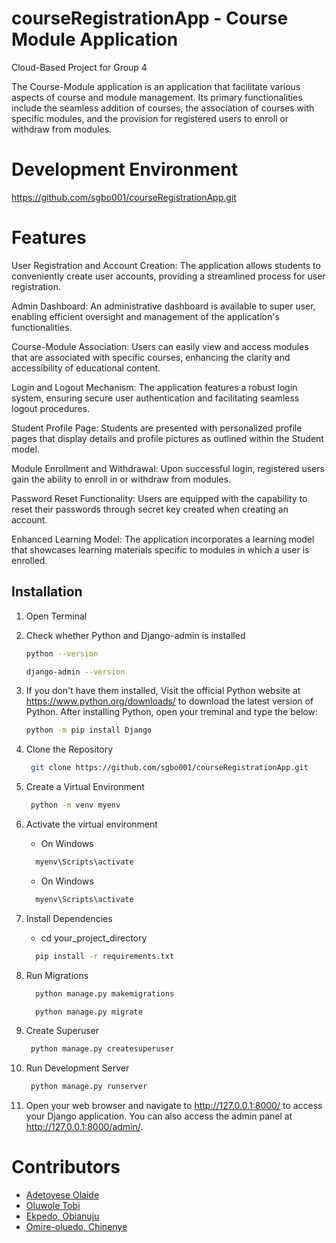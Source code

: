 # courseRegistrationApp - Course Module Application

Cloud-Based Project for Group 4

The Course-Module application is an application that facilitate various aspects of course and module management. Its primary functionalities include the seamless addition of courses, the association of courses with specific modules, and the provision for registered users to enroll or withdraw from modules.

# Development Environment

<https://github.com/sgbo001/courseRegistrationApp.git>

# Features

User Registration and Account Creation:
The application allows students to conveniently create user accounts, providing a streamlined process for user registration.

Admin Dashboard:
An administrative dashboard is available to super user, enabling efficient oversight and management of the application's functionalities.

Course-Module Association:
Users can easily view and access modules that are associated with specific courses, enhancing the clarity and accessibility of educational content.

Login and Logout Mechanism:
The application features a robust login system, ensuring secure user authentication and facilitating seamless logout procedures.

Student Profile Page:
Students are presented with personalized profile pages that display  details and profile pictures as outlined within the Student model.

Module Enrollment and Withdrawal:
Upon successful login, registered users gain the ability to enroll in or withdraw from modules.

Password Reset Functionality:
Users are equipped with the capability to reset their passwords through secret key created when creating an account.

Enhanced Learning Model:
The application incorporates a  learning model that showcases learning materials specific to modules in which a user is enrolled.



## Installation

1. Open Terminal
2. Check whether Python and Django-admin is installed
    
     ```sh
     python --version
     ```
     ```sh
     django-admin --version
     ```
3. If you don't have them installed, Visit the official Python website at <https://www.python.org/downloads/> to download the latest version of Python. After installing Python, open your treminal and type the below:
     ```sh
     python -m pip install Django
     ```
4. Clone the Repository
    ```sh
     git clone https://github.com/sgbo001/courseRegistrationApp.git
     ```
5. Create a Virtual Environment
    ```sh
     python -m venv myenv
     ```
6. Activate the virtual environment
   - On Windows
   ```sh
     myenv\Scripts\activate
     ```
   - On Windows
   ```sh
     myenv\Scripts\activate
     ```
8. Install Dependencies
   - cd your_project_directory
   ```sh
     pip install -r requirements.txt
     ```
9. Run Migrations
   ```sh
     python manage.py makemigrations
     ```
   ```sh
     python manage.py migrate
     ```
10. Create Superuser
    ```sh
     python manage.py createsuperuser
     ```
11. Run Development Server
    ```sh
     python manage.py runserver
     ```
12. Open your web browser and navigate to http://127.0.0.1:8000/ to access your Django application. You can also access the admin panel at http://127.0.0.1:8000/admin/.

# Contributors

- [Adetoyese Olaide](https://github.com/sgbo001)
- [Oluwole Tobi](https://github.com/metobi1)
- [Ekpedo, Obianuju](https://github.com/Cyngith33)
- [Omire-oluedo, Chinenye](https://github.com/chinnyo)